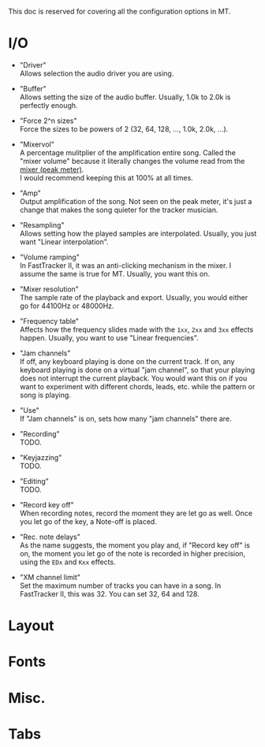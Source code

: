 This doc is reserved for covering all the configuration options in MT.

# I/O

- "Driver"<br>
Allows selection the audio driver you are using.

- "Buffer"<br>
Allows setting the size of the audio buffer.
Usually, 1.0k to 2.0k is perfectly enough.

- "Force 2^n sizes"<br>
Force the sizes to be powers of 2 (32, 64, 128, ..., 1.0k, 2.0k, ...).

- "Mixervol"<br>
A percentage mulitplier of the amplification entire song.
Called the "mixer volume" because it literally changes the volume read from the
[mixer (peak meter)](./ui.md#song-title-length-and-peak-window--common-mt-options-toggle-window).<br>
I would recommend keeping this at 100% at all times.

- "Amp"<br>
Output amplification of the song.
Not seen on the peak meter, it's just a change that makes the song quieter for the tracker musician.

- "Resampling"<br>
Allows setting how the played samples are interpolated.
Usually, you just want "Linear interpolation".

- "Volume ramping"<br>
In FastTracker II, it was an anti-clicking mechanism in the mixer.
I assume the same is true for MT.
Usually, you want this on.

- "Mixer resolution"<br>
The sample rate of the playback and export.
Usually, you would either go for 44100Hz or 48000Hz.

- "Frequency table"<br>
Affects how the frequency slides made with the `1xx`, `2xx` and `3xx` effects happen.
Usually, you want to use "Linear frequencies".

- "Jam channels"<br>
If off, any keyboard playing is done on the current track.
If on, any keyboard playing is done on a virtual "jam channel",
so that your playing does not interrupt the current playback.
You would want this on if you want to experiment with different chords, leads, etc. while the pattern or song is playing.

- "Use"<br>
If "Jam channels" is on, sets how many "jam channels" there are.

- "Recording"<br>
TODO.

- "Keyjazzing"<br>
TODO.

- "Editing"<br>
TODO.

- "Record key off"<br>
When recording notes, record the moment they are let go as well.
Once you let go of the key, a Note-off is placed.

- "Rec. note delays"<br>
As the name suggests, the moment you play and, if "Record key off" is on, the moment you let go of the note is recorded in higher precision,
using the `EDx` and `Kxx` effects.

- "XM channel limit"<br>
Set the maximum number of tracks you can have in a song.
In FastTracker II, this was 32.
You can set 32, 64 and 128.

# Layout

# Fonts

# Misc.

# Tabs

